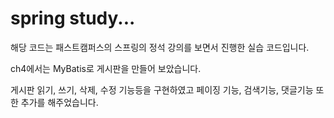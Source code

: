 # spring study...
해당 코드는 패스트캠퍼스의 스프링의 정석 강의를 보면서
진행한 실습 코드입니다.

ch4에서는 MyBatis로 게시판을 만들어 보았습니다.

게시판 읽기, 쓰기, 삭제, 수정 기능등을 구현하였고
페이징 기능, 검색기능, 댓글기능 또한 추가를 해주었습니다.
